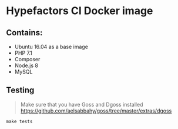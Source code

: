 # Hypefactors CI Docker image

## Contains:
* Ubuntu 16.04 as a base image
* PHP 7.1
* Composer
* Node.js 8
* MySQL

## Testing

> Make sure that you have Goss and Dgoss installed
https://github.com/aelsabbahy/goss/tree/master/extras/dgoss


`make tests`
